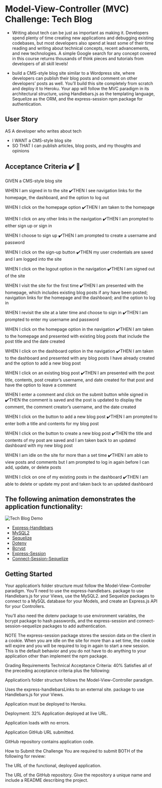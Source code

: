 # Model-View-Controller (MVC) Challenge: Tech Blog
* Writing about tech can be just as important as making it. Developers spend plenty of time creating new applications and debugging existing codebases, but most developers also spend at least some of their time reading and writing about technical concepts, recent advancements, and new technologies. A simple Google search for any concept covered in this course returns thousands of think pieces and tutorials from developers of all skill levels!

* build a CMS-style blog site similar to a Wordpress site, where developers can publish their blog posts and comment on other developers’ posts as well. You’ll build this site completely from scratch and deploy it to Heroku. Your app will follow the MVC paradigm in its architectural structure, using Handlebars.js as the templating language, Sequelize as the ORM, and the express-session npm package for authentication.

## User Story
AS A developer who writes about tech
* I WANT a CMS-style blog site
* SO THAT I can publish articles, blog posts, and my thoughts and opinions

## Acceptance Criteria ✔️  🚧
GIVEN a CMS-style blog site

WHEN I am signed in to the site
✔️THEN I see navigation links for the homepage, the dashboard, and the option to log out

WHEN I click on the homepage option
✔️THEN I am taken to the homepage

WHEN I click on any other links in the navigation
✔️THEN I am prompted to either sign up or sign in

WHEN I choose to sign up
✔️THEN I am prompted to create a username and password

WHEN I click on the sign-up button
✔️THEN my user credentials are saved and I am logged into the site

WHEN I click on the logout option in the navigation
✔️THEN I am signed out of the site

WHEN I visit the site for the first time
✔️THEN I am presented with the homepage, which includes existing blog posts if any have been posted; navigation links for the homepage and the dashboard; and the option to log in

WHEN I revisit the site at a later time and choose to sign in
✔️THEN I am prompted to enter my username and password

WHEN I click on the homepage option in the navigation
✔️THEN I am taken to the homepage and presented with existing blog posts that include the post title and the date created

WHEN I click on the dashboard option in the navigation
✔️THEN I am taken to the dashboard and presented with any blog posts I have already created and the option to add a new blog post

WHEN I click on an existing blog post
✔️THEN I am presented with the post title, contents, post creator’s username, and date created for that post and have the option to leave a comment

WHEN I enter a comment and click on the submit button while signed in
✔️THEN the comment is saved and the post is updated to display the comment, the comment creator’s username, and the date created

WHEN I click on the button to add a new blog post
✔️THEN I am prompted to enter both a title and contents for my blog post

WHEN I click on the button to create a new blog post
✔️THEN the title and contents of my post are saved and I am taken back to an updated dashboard with my new blog post

WHEN I am idle on the site for more than a set time
✔️THEN I am able to view posts and comments but I am prompted to log in again before I can add, update, or delete posts

WHEN I click on one of my existing posts in the dashboard
✔️THEN I am able to delete or update my post and taken back to an updated dashboard


## The following animation demonstrates the application functionality:

![Tech Blog Demo](./assets/images/14-mvc-homework-demo-01.gif)


- [Express-Handlebars](https://www.npmjs.com/package/express-handlebars)
- [MySQL2](https://www.npmjs.com/package/mysql2)
- [Sequelize](https://www.npmjs.com/package/sequelize)
- [Dotenv](https://www.npmjs.com/package/dotenv)
- [Bcrypt](https://www.npmjs.com/package/bcrypt)
- [Express-Session](https://www.npmjs.com/package/express-session)
- [Connect-Session-Sequelize](https://www.npmjs.com/package/connect-session-sequelize)

## Getting Started
Your application’s folder structure must follow the Model-View-Controller paradigm. You’ll need to use the express-handlebars. package to use Handlebars.js for your Views, use the MySQL2. and Sequelize packages to connect to a MySQL database for your Models, and create an Express.js API for your Controllers.

You’ll also need the dotenv package to use environment variables, the bcrypt package to hash passwords, and the express-session and connect-session-sequelize packages to add authentication.

NOTE
The express-session package stores the session data on the client in a cookie. When you are idle on the site for more than a set time, the cookie will expire and you will be required to log in again to start a new session. This is the default behavior and you do not have to do anything to your application other than implement the npm package.

Grading Requirements
Technical Acceptance Criteria: 40%
Satisfies all of the preceding acceptance criteria plus the following:

Application’s folder structure follows the Model-View-Controller paradigm.

Uses the express-handlebarsLinks to an external site. package to use Handlebars.js for your Views.

Application must be deployed to Heroku.

Deployment: 32%
Application deployed at live URL.

Application loads with no errors.

Application GitHub URL submitted.

GitHub repository contains application code.

How to Submit the Challenge
You are required to submit BOTH of the following for review:

The URL of the functional, deployed application.

The URL of the GitHub repository. Give the repository a unique name and include a README describing the project.